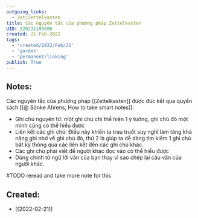 ```yaml
---
outgoing_links:
  - Zet/Zettelkasten
title: Các nguyên tắc của phương pháp Zettelkasten
UID: 220221195606
created: 21-Feb-2022
tags:
  - 'created/2022/Feb/21'
  - 'garden'
  - 'permanent/linking'
publish: True
---
```

## Notes:
Các nguyên tắc của phương pháp [[Zettelkasten]] được đúc kết qua quyển sách [[@ Sönke Ahrens, How to take smart notes]]:

- Ghi chú nguyên tử: một ghi chú chỉ thể hiện 1 ý tưởng, ghi chú đó một mình cũng có thể hiểu được
- Liên kết các ghi chú: Điều này khiến ta trau truốt suy nghĩ làm tăng khả năng ghi nhớ về ghi chú đó, thứ 2 là giúp ta dễ dàng tìm kiếm 1 ghi chú bất kỳ thông qua các liên kết đến các ghi chú khác.
- Các ghi chú phải viết để người khác đọc vào có thể hiểu được
- Dùng chính từ ngữ lời văn của bạn thay vì sao chép lại câu văn của người khác.

#TODO reread and take more note for this



## Created:
- [[2022-02-21]]

